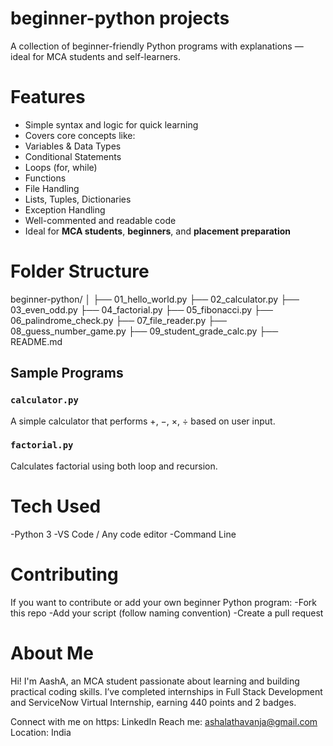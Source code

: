 # beginner-python projects
A collection of beginner-friendly Python programs with explanations — ideal for MCA students and self-learners.
# Features
-  Simple syntax and logic for quick learning
-  Covers core concepts like:
  - Variables & Data Types
  - Conditional Statements
  - Loops (for, while)
  - Functions
  - File Handling
  - Lists, Tuples, Dictionaries
  - Exception Handling
-  Well-commented and readable code
-  Ideal for **MCA students**, **beginners**, and **placement preparation**
# Folder Structure
beginner-python/
│
├── 01_hello_world.py
├── 02_calculator.py
├── 03_even_odd.py
├── 04_factorial.py
├── 05_fibonacci.py
├── 06_palindrome_check.py
├── 07_file_reader.py
├── 08_guess_number_game.py
├── 09_student_grade_calc.py
├── README.md

## Sample Programs

###  `calculator.py`
A simple calculator that performs +, −, ×, ÷ based on user input.

###  `factorial.py`
Calculates factorial using both loop and recursion.
# Tech Used
-Python 3
-VS Code / Any code editor
-Command Line
# Contributing
If you want to contribute or add your own beginner Python program:
-Fork this repo
-Add your script (follow naming convention)
-Create a pull request 

# About Me
Hi! I'm AashA, an MCA student passionate about learning and building practical coding skills.
I’ve completed internships in Full Stack Development and ServiceNow Virtual Internship, earning 440 points and 2 badges.

 Connect with me on https: LinkedIn
 Reach me: ashalathavanja@gmail.com
 Location: India









  
